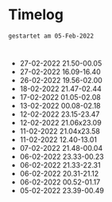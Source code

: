 # Timelog
`gestartet am 05-Feb-2022`

#
- 27-02-2022 21.50-00.05 
- 27-02-2022 16.09-16.40
- 26-02-2022 19.56-02.00
- 18-02-2022 21.47-02.44
- 17-02-2022 01.05-02.08 
- 13-02-2022 00.08-02.18
- 12-02-2022 23.15-23.47
- 12-02-2022 21.06x23.09 
- 11-02-2022 21.04x23.58
- 11-02-2022 12.40-13.01
- 07-02-2022 21.48-00.04
- 06-02-2022 23.33-00.23
- 06-02-2022 21.33-22.31
- 06-02-2022 20.31-21.12
- 06-02-2022 00.52-01.17
- 05-02-2022 23.39-00.49

